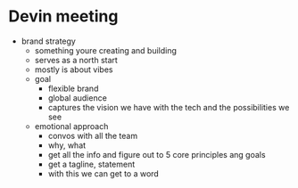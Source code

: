 # Devin meeting

- brand strategy
  - something youre creating and building
  - serves as a north start 
  - mostly is about vibes
  - goal
    - flexible brand
    - global audience
    - captures the vision we have with the tech and the possibilities we see
  - emotional approach
    - convos with all the team
    - why, what 
    - get all the info and figure out to 5 core principles ang goals
    - get a tagline, statement
    - with this we can get to a word



